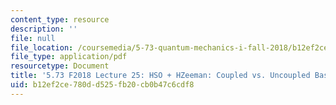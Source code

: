 ```yaml
---
content_type: resource
description: ''
file: null
file_location: /coursemedia/5-73-quantum-mechanics-i-fall-2018/b12ef2ce780dd525fb20cb0b47c6cdf8_MIT5_73F18_Lec25.pdf
file_type: application/pdf
resourcetype: Document
title: '5.73 F2018 Lecture 25: HSO + HZeeman: Coupled vs. Uncoupled Basis Sets'
uid: b12ef2ce-780d-d525-fb20-cb0b47c6cdf8
---
```

